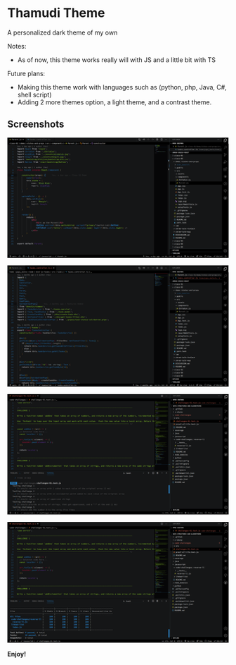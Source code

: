 # Thamudi Theme

A personalized dark theme of my own

Notes:

- As of now, this theme works really will with JS and a little bit with TS

Future plans:

- Making this theme work with languages such as (python, php, Java, C#, shell script)
- Adding 2 more themes option, a light theme, and a contrast theme. 

## Screenshots

![Alt text](images/screenshots/1.png "a title")

![Alt text](images/screenshots/2.png "a title")

![Alt text](images/screenshots/3.png "a title")

![Alt text](images/screenshots/4.png "a title")

**Enjoy!**
